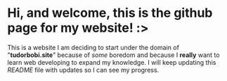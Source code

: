 # Hi, and welcome, this is the github page for my website! :>
This is a website I am deciding to start under the domain of "**tudorbobi.site**" because of *some* boredom and because I **really** want to learn web developing to expand my knowledge. I will keep updating this *README* file with updates so I can see my progress.